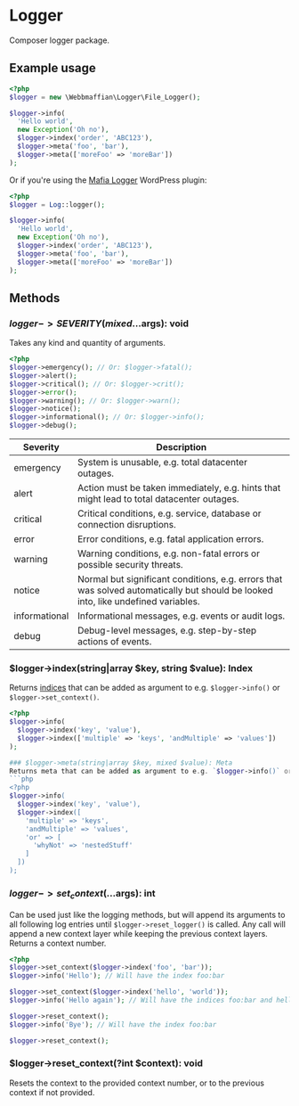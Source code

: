 # Logger
Composer logger package.

## Example usage

```php
<?php
$logger = new \Webbmaffian\Logger\File_Logger();

$logger->info(
  'Hello world',
  new Exception('Oh no'),
  $logger->index('order', 'ABC123'),
  $logger->meta('foo', 'bar'),
  $logger->meta(['moreFoo' => 'moreBar'])
);
```

Or if you're using the [Mafia Logger](https://github.com/webbmaffian/mafia-logger) WordPress plugin:

```php
<?php
$logger = Log::logger();

$logger->info(
  'Hello world',
  new Exception('Oh no'),
  $logger->index('order', 'ABC123'),
  $logger->meta('foo', 'bar'),
  $logger->meta(['moreFoo' => 'moreBar'])
);
```

## Methods

### $logger->{SEVERITY}(mixed ...$args): void
Takes any kind and quantity of arguments.

```php
<?php
$logger->emergency(); // Or: $logger->fatal();
$logger->alert();
$logger->critical(); // Or: $logger->crit();
$logger->error();
$logger->warning(); // Or: $logger->warn();
$logger->notice();
$logger->informational(); // Or: $logger->info();
$logger->debug();
```

| Severity      | Description                                                                                                                       |
| ------------- | --------------------------------------------------------------------------------------------------------------------------------- |
| emergency     | System is unusable, e.g. total datacenter outages.                                                                                |
| alert         | Action must be taken immediately, e.g. hints that might lead to total datacenter outages.                                         |
| critical      | Critical conditions, e.g. service, database or connection disruptions.                                                            |
| error         | Error conditions, e.g. fatal application errors.                                                                                  |
| warning       | Warning conditions, e.g. non-fatal errors or possible security threats.                                                           |
| notice        | Normal but significant conditions, e.g. errors that was solved automatically but should be looked into, like undefined variables. |
| informational | Informational messages, e.g. events or audit logs.                                                                                |
| debug         | Debug-level messages, e.g. step-by-step actions of events.                                                                        |

### $logger->index(string|array $key, string $value): Index
Returns [indices](https://github.com/webbmaffian/log.mafia.tools#log-entry-indices) that can be added as argument to e.g. `$logger->info()` or `$logger->set_context()`.

```php
<?php
$logger->info(
  $logger->index('key', 'value'),
  $logger->index(['multiple' => 'keys', 'andMultiple' => 'values'])
);

### $logger->meta(string|array $key, mixed $value): Meta
Returns meta that can be added as argument to e.g. `$logger->info()` or `$logger->set_context()`. Can contain anything.
```php
<?php
$logger->info(
  $logger->index('key', 'value'),
  $logger->index([
    'multiple' => 'keys',
    'andMultiple' => 'values',
    'or' => [
      'whyNot' => 'nestedStuff'
    ]
  ])
);
```

### $logger->set_context(...$args): int
Can be used just like the logging methods, but will append its arguments to all following log entries until `$logger->reset_logger()` is called. Any call will append a new context layer while keeping the previous context layers. Returns a context number.

```php
<?php
$logger->set_context($logger->index('foo', 'bar'));
$logger->info('Hello'); // Will have the index foo:bar

$logger->set_context($logger->index('hello', 'world'));
$logger->info('Hello again'); // Will have the indices foo:bar and hello:world

$logger->reset_context();
$logger->info('Bye'); // Will have the index foo:bar

$logger->reset_context();
```

### $logger->reset_context(?int $context): void
Resets the context to the provided context number, or to the previous context if not provided.
